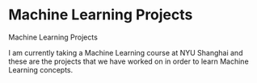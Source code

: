 # Machine Learning Projects
Machine Learning Projects

I am currently taking a Machine Learning course at NYU Shanghai and these are the projects that we have worked
on in order to learn Machine Learning concepts.
